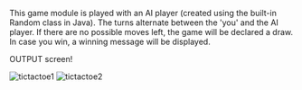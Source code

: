 This game module is played with an AI player (created using the built-in Random class in Java). The turns alternate between the 'you' and the AI player. If there are no possible moves left, the game will be declared a draw. In case you win, a winning message will be displayed.

OUTPUT screen!

![tictactoe1](https://github.com/subikshashrini/TictactoeGame-JAVA/assets/139609014/92e288fb-0677-445e-a731-f40d7061a70c)
![tictactoe2](https://github.com/subikshashrini/TictactoeGame-JAVA/assets/139609014/24345cdc-9e97-47fd-9315-5028be1da127)
